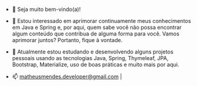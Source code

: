 - 👋 Seja muito bem-vindo(a)! 

- 👀 Estou interessado  em aprimorar continuamente meus conhecimentos em Java e Spring e, por aqui, quem sabe  você não  possa encontrar algum conteúdo que  contribua de alguma forma para você. Vamos aprimorar juntos? Portanto, fique à vontade.

- 🌱 Atualmente estou  estudando e desenvolvendo alguns projetos pessoais usando as tecnologias Java, Spring, Thymeleaf, JPA, Bootstrap, Materialize, uso de boas práticas e muito mais por aqui.  

- 📫 matheusmendes.developer@gmail.com |

